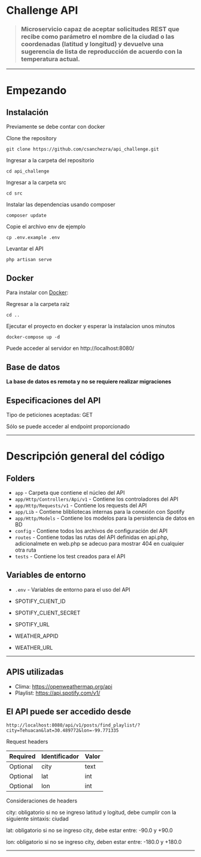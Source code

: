 # Challenge API


> ### Microservicio capaz de aceptar solicitudes REST que recibe como parámetro el nombre de la ciudad o las coordenadas (latitud y longitud) y devuelve una sugerencia de lista de reproducción de acuerdo con la temperatura actual.

----------

# Empezando

## Instalación

Previamente se debe contar con docker 

Clone the repository

    git clone https://github.com/csanchezra/api_challenge.git

Ingresar a la carpeta del repositorio

    cd api_challenge
    
Ingresar a la carpeta src

    cd src    

Instalar las dependencias usando composer

    composer update

Copie el archivo env de ejemplo

    cp .env.example .env
 
Levantar el API
 
    php artisan serve  

## Docker

Para instalar con [Docker](https://www.docker.com):

Regresar a la carpeta raíz

    cd ..  

Ejecutar el proyecto en docker y esperar la instalacion unos minutos

    docker-compose up -d

Puede acceder al servidor en http://localhost:8080/


## Base de datos

**La base de datos es remota y no se requiere realizar migraciones**

## Especificaciones del API

Tipo de peticiones aceptadas: GET

Sólo se puede acceder al endpoint proporcionado

----------

# Descripción general del código

## Folders

- `app` - Carpeta que contiene el núcleo del API
- `app/Http/Controllers/Api/v1` - Contiene los controladores del API
- `app/Http/Requests/v1` - Contiene los requests del API
- `app/Lib` - Contiene blibliotecas internas para la conexión con Spotify
- `app/Http/Models` - Contiene los modelos para la persistencia de datos en BD
- `config` - Contiene todos los archivos de configuración del API
- `routes` - Contiene todas las rutas del API definidas en api.php, adicionalmete en web.php se adecuo para mostrar 404 en cualquier otra ruta
- `tests` - Contiene los test creados para el API

## Variables de entorno

- `.env` - Variables de entorno para el uso del API

- SPOTIFY_CLIENT_ID
- SPOTIFY_CLIENT_SECRET
- SPOTIFY_URL
- WEATHER_APPID
- WEATHER_URL

----------

## APIS utilizadas 

- Clima: https://openweathermap.org/api
- Playlist: 	https://api.spotify.com/v1/

## El API puede ser accedido desde

    http://localhost:8080/api/v1/posts/find_playlist/?city=Tehuacan&lat=30.489772&lon=-99.771335

Request headers

| **Required** 	| **Identificador**              	| **Valor**            	|
|----------	|------------------	|------------------	|
| Optional 	| city     	| text 	|
| Optional 	| lat 	| int   	|
| Optional 	| lon    	| int      	|

Consideraciones de headers

city: obligatorio si no se ingreso latitud y logitud, debe cumplir con la siguiente sintaxis: ciudad

lat: obligatorio si no se ingreso city, debe estar entre: -90.0 y +90.0

lon: obligatorio si no se ingreso city, deben estar entre: -180.0 y +180.0

----------


 
